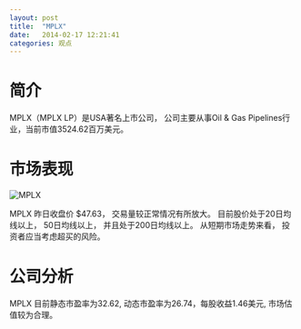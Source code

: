 ```yaml
---
layout: post
title:  "MPLX"
date:   2014-02-17 12:21:41
categories: 观点
---
```


# 简介
MPLX（MPLX LP）是USA著名上市公司，
公司主要从事Oil & Gas Pipelines行业，当前市值3524.62百万美元。

# 市场表现

![MPLX](http://finviz.com/chart.ashx?t=MPLX&ty=c&ta=1&p=d&s=l)

MPLX 昨日收盘价 $47.63，
交易量较正常情况有所放大。
目前股价处于20日均线以上，
50日均线以上，
并且处于200日均线以上。
从短期市场走势来看，
投资者应当考虑超买的风险。

# 公司分析
MPLX 目前静态市盈率为32.62, 动态市盈率为26.74，每股收益1.46美元,
市场估值较为合理。

